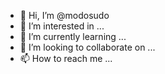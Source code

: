- 👋 Hi, I’m @modosudo
- 👀 I’m interested in ...
- 🌱 I’m currently learning ...
- 💞️ I’m looking to collaborate on ...
- 📫 How to reach me ...

<!---
modosudo/modosudo is a ✨ special ✨ repository because its `README.md` (this file) appears on your GitHub profile.
You can click the Preview link to take a look at your changes.
--->
